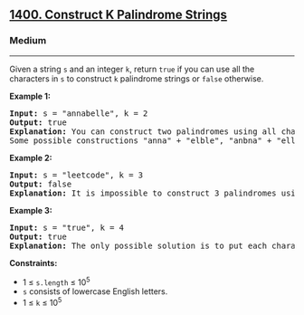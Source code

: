 <h2><a href="https://leetcode.com/problems/construct-k-palindrome-strings">1400. Construct K Palindrome Strings</a></h2>
<h3>Medium</h3>
<hr>
<p>Given a string <code>s</code> and an integer <code>k</code>, return <code>true</code> if you can use all the characters in <code>s</code> to construct <code>k</code> palindrome strings or <code>false</code> otherwise.</p>

<p><strong>Example 1:</strong></p>
<pre>
<strong>Input:</strong> s = "annabelle", k = 2
<strong>Output:</strong> true
<strong>Explanation:</strong> You can construct two palindromes using all characters in s.
Some possible constructions "anna" + "elble", "anbna" + "elle", "anellena" + "b"
</pre>

<p><strong>Example 2:</strong></p>
<pre>
<strong>Input:</strong> s = "leetcode", k = 3
<strong>Output:</strong> false
<strong>Explanation:</strong> It is impossible to construct 3 palindromes using all the characters of s.
</pre>

<p><strong>Example 3:</strong></p>
<pre>
<strong>Input:</strong> s = "true", k = 4
<strong>Output:</strong> true
<strong>Explanation:</strong> The only possible solution is to put each character in a separate string.
</pre>

<p><strong>Constraints:</strong></p>
<ul>
  <li>1 ≤ <code>s.length</code> ≤ 10<sup>5</sup></li>
  <li><code>s</code> consists of lowercase English letters.</li>
  <li>1 ≤ <code>k</code> ≤ 10<sup>5</sup></li>
</ul>
